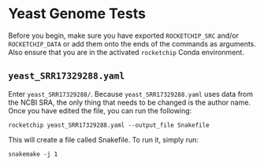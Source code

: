 # Yeast Genome Tests

Before you begin, make sure you have exported `ROCKETCHIP_SRC` and/or `ROCKETCHIP_DATA` or add them onto the ends of the commands as arguments. Also ensure that you are in the activated `rocketchip` Conda environment.

## `yeast_SRR17329288.yaml`

Enter `yeast_SRR17329288/`. Because `yeast_SRR17329288.yaml` uses data from the NCBI SRA, the only thing that needs to be changed is the author name. Once you have edited the file, you can run the following:

```
rocketchip yeast_SRR17329288.yaml --output_file Snakefile
```

This will create a file called Snakefile. To run it, simply run:

```
snakemake -j 1
```